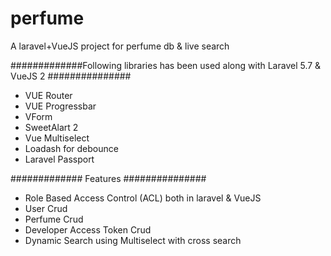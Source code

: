 # perfume
A laravel+VueJS project for perfume db &amp; live search

#############Following libraries has been used along with Laravel 5.7 & VueJS 2 ###############

<ul>
<li>VUE Router</li>
<li>VUE Progressbar</li>
<li>VForm</li>
<li>SweetAlart 2</li>
<li>Vue Multiselect</li>
<li>Loadash for debounce</li>
<li>Laravel Passport</li>
</ul>


############# Features ###############

<ul>
<li>Role Based Access Control (ACL) both in laravel & VueJS</li>
<li>User Crud</li>
<li>Perfume Crud</li>
<li>Developer Access Token Crud</li>
<li>Dynamic Search using Multiselect with cross search</li>
</ul>
